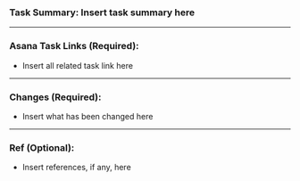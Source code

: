### Task Summary: Insert task summary here

---
### Asana Task Links (Required):
- Insert all related task link here

---
### Changes (Required):
- Insert what has been changed here

---
### Ref (Optional):
- Insert references, if any, here
